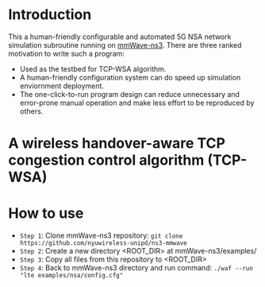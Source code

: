 # Introduction
This a human-friendly configurable and automated 5G NSA network simulation subroutine running on [mmWave-ns3](https://github.com/nyuwireless-unipd/ns3-mmwave).
There are three ranked motivation to write such a program:
- Used as the testbed for TCP-WSA algorithm.
- A human-friendly configuration system can do speed up simulation enviornment deployment.
- The one-click-to-run program design can reduce unnecessary and error-prone manual operation and make less effort to be reproduced by others.

# A wireless handover-aware TCP congestion control algorithm (TCP-WSA)

# How to use
- `Step 1`: Clone mmWave-ns3 repository: `git clone https://github.com/nyuwireless-unipd/ns3-mmwave`
- `Step 2`: Create a new directory <ROOT_DIR> at mmWave-ns3/examples/
- `Step 3`: Copy all files from this repository to <ROOT_DIR>
- `Step 4`: Back to mmWave-ns3 directory and run command: `./waf --run "lte examples/nsa/config.cfg"`

